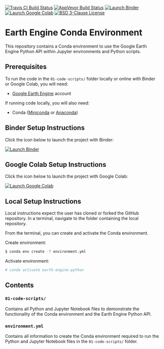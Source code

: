 [![Travis CI Build Status](https://travis-ci.com/calekochenour/earth-engine-environment.svg?branch=main)](https://travis-ci.com/calekochenour/earth-engine-environment)
[![AppVeyor Build Status](https://ci.appveyor.com/api/projects/status/32r7s2skrgm9ubva?svg=true)](https://ci.appveyor.com/project/calekochenour/earth-engine-environment)
[![Launch Binder](https://mybinder.org/badge_logo.svg)](https://mybinder.org/v2/gh/calekochenour/earth-engine-environment/main)
[![Launch Google Colab](https://colab.research.google.com/assets/colab-badge.svg)](https://colab.research.google.com/github/calekochenour/earth-engine-environment/blob/main/01-code-scripts/01-qualitative-change-detection.ipynb)
[![BSD 3-Clause License](https://img.shields.io/badge/License-BSD%203--Clause-blue.svg)](https://opensource.org/licenses/BSD-3-Clause)

# Earth Engine Conda Environment

This repository contains a Conda environment to use the Google Earth Engine Python API within Jupyter environments and Python scripts.

## Prerequisites

To run the code in the `01-code-scripts/` folder locally or online with Binder or Google Colab, you will need:

 * [Google Earth Engine](https://earthengine.google.com/) account

If running code locally, you will also need:

 * Conda ([Miniconda](https://docs.conda.io/en/latest/miniconda.html) or [Anaconda](https://docs.anaconda.com/anaconda/install/))

## Binder Setup Instructions

Click the icon below to launch the project with Binder:

[![Launch Binder](https://mybinder.org/badge_logo.svg)](https://mybinder.org/v2/gh/calekochenour/earth-engine-environment/main)

## Google Colab Setup Instructions

Click the icon below to launch the project with Google Colab:

[![Launch Google Colab](https://colab.research.google.com/assets/colab-badge.svg)](https://colab.research.google.com/github/calekochenour/earth-engine-environment/blob/main/01-code-scripts/01-qualitative-change-detection.ipynb)

## Local Setup Instructions

Local instructions expect the user has cloned or forked the GitHub repository. In a terminal, navigate to the folder containing the local repository.

From the terminal, you can create and activate the Conda environment.

Create environment:

```bash
$ conda env create -f environment.yml
```

Activate environment:

```bash
# conda activate earth-engine-python
```

## Contents

### `01-code-scripts/`

Contains all Python and Jupyter Notebook files to demonstrate the functionality of the Conda environment and the Earth Engine Python API.

### `environment.yml`

Contains all information to create the Conda environment required to run the Python and Jupyter Notebook files in the `01-code-scripts/` folder.  
